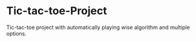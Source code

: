 # Tic-tac-toe-Project
Tic-tac-toe project with automatically playing wise algorithm and multiple options.
